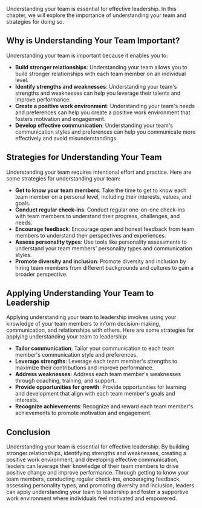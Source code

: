 
Understanding your team is essential for effective leadership. In this chapter, we will explore the importance of understanding your team and strategies for doing so.

Why is Understanding Your Team Important?
-----------------------------------------

Understanding your team is important because it enables you to:

* **Build stronger relationships**: Understanding your team allows you to build stronger relationships with each team member on an individual level.
* **Identify strengths and weaknesses**: Understanding your team's strengths and weaknesses can help you leverage their talents and improve performance.
* **Create a positive work environment**: Understanding your team's needs and preferences can help you create a positive work environment that fosters motivation and engagement.
* **Develop effective communication**: Understanding your team's communication styles and preferences can help you communicate more effectively and avoid misunderstandings.

Strategies for Understanding Your Team
--------------------------------------

Understanding your team requires intentional effort and practice. Here are some strategies for understanding your team:

* **Get to know your team members**: Take the time to get to know each team member on a personal level, including their interests, values, and goals.
* **Conduct regular check-ins**: Conduct regular one-on-one check-ins with team members to understand their progress, challenges, and needs.
* **Encourage feedback**: Encourage open and honest feedback from team members to understand their perspectives and experiences.
* **Assess personality types**: Use tools like personality assessments to understand your team members' personality types and communication styles.
* **Promote diversity and inclusion**: Promote diversity and inclusion by hiring team members from different backgrounds and cultures to gain a broader perspective.

Applying Understanding Your Team to Leadership
----------------------------------------------

Applying understanding your team to leadership involves using your knowledge of your team members to inform decision-making, communication, and relationships with others. Here are some strategies for applying understanding your team to leadership:

* **Tailor communication**: Tailor your communication to each team member's communication style and preferences.
* **Leverage strengths**: Leverage each team member's strengths to maximize their contributions and improve performance.
* **Address weaknesses**: Address each team member's weaknesses through coaching, training, and support.
* **Provide opportunities for growth**: Provide opportunities for learning and development that align with each team member's goals and interests.
* **Recognize achievements**: Recognize and reward each team member's achievements to promote motivation and engagement.

Conclusion
----------

Understanding your team is essential for effective leadership. By building stronger relationships, identifying strengths and weaknesses, creating a positive work environment, and developing effective communication, leaders can leverage their knowledge of their team members to drive positive change and improve performance. Through getting to know your team members, conducting regular check-ins, encouraging feedback, assessing personality types, and promoting diversity and inclusion, leaders can apply understanding your team to leadership and foster a supportive work environment where individuals feel motivated and empowered.
